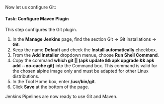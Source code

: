 Now let us configure Git:

#### Task: Configure Maven Plugin

This step configures the Git plugin.

1. In the **Manage Jenkins** page, find the section Git -> Git installations -> **Git**.
2. Keep the name **Default** and check the **Install automatically** checkbox.
3. From the **Add Installer** dropdown menue, choose **Run Shell Command**.
4. Copy the command **which git || (apk update && apk upgrade &&  apk add --no-cache git)** into the Command box. This command is valid for the chosen alpine image only and must be adapted for other Linux distributions.
5. In the Tool Home box, enter **/usr/bin/git**.
6. Click **Save**  at the bottom of the page.

Jenkins Pipelines are now ready to use Git and Maven.

